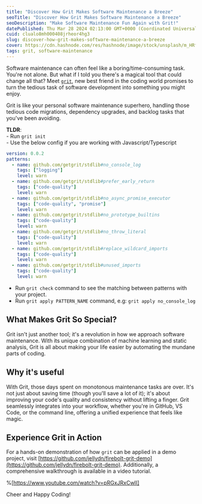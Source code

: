 ```yaml
---
title: "Discover How Grit Makes Software Maintenance a Breeze"
seoTitle: "Discover How Grit Makes Software Maintenance a Breeze"
seoDescription: "Make Software Maintenance Fun Again with Grit!"
datePublished: Thu Mar 28 2024 02:13:00 GMT+0000 (Coordinated Universal Time)
cuid: clualo8mh000408jrheor4hg3
slug: discover-how-grit-makes-software-maintenance-a-breeze
cover: https://cdn.hashnode.com/res/hashnode/image/stock/unsplash/m_HRfLhgABo/upload/339255ef67fa37870caa9fdf1ae9d1ce.jpeg
tags: grit, software-maintenance
---
```


Software maintenance can often feel like a boring/time-consuming task. You're not alone. But what if I told you there's a magical tool that could change all that? Meet [`grit`](https://www.grit.io/), new best friend in the coding world promises to turn the tedious task of software development into something you might enjoy.

Grit is like your personal software maintenance superhero, handling those tedious code migrations, dependency upgrades, and backlog tasks that you've been avoiding.

**TLDR**:  
\- Run `grit init`  
\- Use the below config if you are working with Javascript/Typescript

```yaml
version: 0.0.2
patterns:
  - name: github.com/getgrit/stdlib#no_console_log
    tags: ["logging"]
    level: warn
  - name: github.com/getgrit/stdlib#prefer_early_return
    tags: ["code-quality"]
    level: warn
  - name: github.com/getgrit/stdlib#no_async_promise_executor
    tags: ["code-quality", "promise"]
    level: warn
  - name: github.com/getgrit/stdlib#no_prototype_builtins
    tags: ["code-quality"]
    level: warn
  - name: github.com/getgrit/stdlib#no_throw_literal
    tags: ["code-quality"]
    level: warn
  - name: github.com/getgrit/stdlib#replace_wildcard_imports
    tags: ["code-quality"]
    level: warn
  - name: github.com/getgrit/stdlib#unused_imports
    tags: ["code-quality"]
    level: warn
```

- Run `grit check` command to see the matching between patterns with your project.
- Run `grit apply PATTERN_NAME` command, e.g: `grit apply no_console_log`

## What Makes Grit So Special?

Grit isn't just another tool; it's a revolution in how we approach software maintenance. With its unique combination of machine learning and static analysis, Grit is all about making your life easier by automating the mundane parts of coding.

## Why it's useful

With Grit, those days spent on monotonous maintenance tasks are over. It's not just about saving time (though you'll save a lot of it); it's about improving your code's quality and consistency without lifting a finger. Grit seamlessly integrates into your workflow, whether you're in GitHub, VS Code, or the command line, offering a unified experience that feels like magic.

## Experience Grit in Action

For a hands-on demonstration of how `grit` can be applied in a demo project, visit [https://github.com/jellydn/firebolt-grit-demo](https://github.com/jellydn/firebolt-grit-demo). Additionally, a comprehensive walkthrough is available in a video tutorial.

%[https://www.youtube.com/watch?v=pRGxJRxCwII]

Cheer and Happy Coding!
